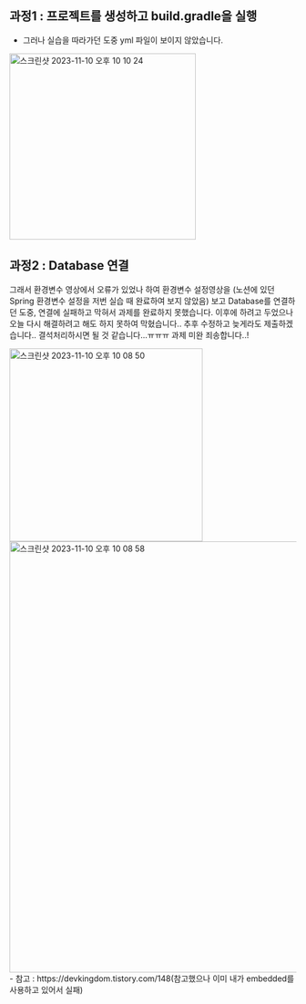 ## 과정1 : 프로젝트를 생성하고 build.gradle을 실행
- 그러나 실습을 따라가던 도중 yml 파일이 보이지 않았습니다.
<img width="327" alt="스크린샷 2023-11-10 오후 10 10 24" src="https://github.com/GDSC-Ewha-5th/GDSC-Server-5th/assets/78548833/95a8581b-88aa-4b1e-b76f-3902e4374e78">

## 과정2 : Database 연결
그래서 환경변수 영상에서 오류가 있었나 하여 환경변수 설정영상을 (노션에 있던 Spring 환경변수 설정을 저번 실습 때 완료하여 보지 않았음) 보고 Database를 연결하던 도중, 연결에 실패하고 막혀서 과제를 완료하지 못했습니다. 
이후에 하려고 두었으나 오늘 다시 해결하려고 해도 하지 못하여 막혔습니다..
추후 수정하고 늦게라도 제출하겠습니다..
결석처리하시면 될 것 같습니다...ㅠㅠㅠ 과제 미완 죄송합니다..!

<img width="339" alt="스크린샷 2023-11-10 오후 10 08 50" src="https://github.com/GDSC-Ewha-5th/GDSC-Server-5th/assets/78548833/a9f96c84-06db-49e6-b1f4-9733dbdd7555">

<img width="757" alt="스크린샷 2023-11-10 오후 10 08 58" src="https://github.com/GDSC-Ewha-5th/GDSC-Server-5th/assets/78548833/7f7b5955-a720-4adc-b983-20ae6358ed4e">
- 참고 : https://devkingdom.tistory.com/148(참고했으나 이미 내가 embedded를 사용하고 있어서 실패)
